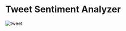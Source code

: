 # Tweet Sentiment Analyzer
![tweet](https://user-images.githubusercontent.com/40047270/110233329-2e509200-7ed8-11eb-8fd0-6f94d565bdb5.png)
